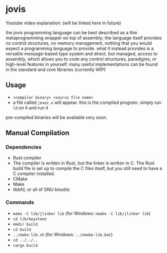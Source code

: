 # jovis
Youtube video explanation: (will be linked here in future)

the jovis programming language can be best described as a thin metaprogramming wrapper on top of assembly; the language itself provides no control structures, no memory management, nothing that you would expect a programming language to provide. what it instead provides is a versatile message-based type system and direct, but managed, access to assembly, which allows you to code any control structures, paradigms, or high-level features in yourself. many useful implementations can be found in the standard and core libraries (currently WIP)

## Usage
 - `<compiler binary> <source file name>`
 - a file called `jexec.o` will appear. this is the compiled program. simply run `ld` on it and run it

pre-compiled binaries will be available very soon.

## Manual Compilation
### Dependencies
 - Rust compiler
 - The compiler is written in Rust, but the linker is written in C. The Rust build file is set up to compile the C files itself, but you still need to have a C compiler installed.
 - CMake
 - Make
 - libbfd, or all of GNU binutils

### Commands
 - `make -C lib/jlinker lib` (for Windows: `nmake -C lib/jlinker lib`)
 - `cd lib/keystone`
 - `mkdir build`
 - `cd build`
 - `../make-lib.sh` (for Windows: `../nmake-lib.bat`)
 - `cd ../../..`
 - `cargo build`